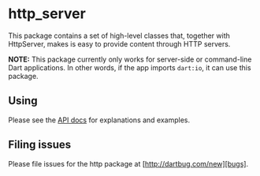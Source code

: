 # http_server

This package contains a set of high-level classes that, together with
HttpServer, makes is easy to provide content through HTTP servers.

**NOTE:** This package currently only works for
server-side or command-line Dart applications. In other words, if the app
imports `dart:io`, it can use this package.

## Using

Please see the [API docs][docs] for explanations and examples.

## Filing issues

Please file issues for the http package at [http://dartbug.com/new][bugs].

[bugs]: http://dartbug.com/new
[docs]: https://api.dartlang.org/docs/channels/stable/latest/http_server.html